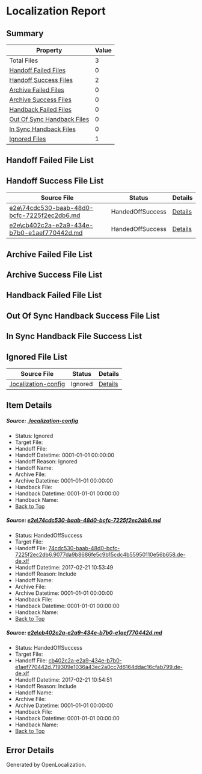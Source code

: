 # <a name='report-top'></a> Localization Report

## Summary
 Property | Value 
 -------- | ----- 
 Total Files | 3
[ Handoff Failed Files ](#handoff-failed-list)| 0
[ Handoff Success Files ](#handoff-success-list)| 2
[ Archive Failed Files ](#archive-failed-list)| 0
[ Archive Success Files ](#archive-success-list)| 0
[ Handback Failed Files ](#handback-failed-list)| 0
[ Out Of Sync Handback Files ](#outofsync-handback-success-list)| 0
[ In Sync Handback Files ](#insync-handback-success-list)| 0
[ Ignored Files ](#ignored-list)| 1

## <a name='handoff-failed-list'></a> Handoff Failed File List

## <a name='handoff-success-list'></a> Handoff Success File List
 Source File | Status | Details 
 ----------- | ------ | ------- 
 [e2e\74cdc530-baab-48d0-bcfc-7225f2ec2db6.md](https://github.com/OpenLocalizationTestOrg/ol-test4/blob/38851cd5739def7b5439d3fce9fbb01f344660a8/e2e/74cdc530-baab-48d0-bcfc-7225f2ec2db6.md) | HandedOffSuccess | [Details](#1ee3e96fb8099941cb002df2d7580abd6f9d44321)
 [e2e\cb402c2a-e2a9-434e-b7b0-e1aef770442d.md](https://github.com/OpenLocalizationTestOrg/ol-test4/blob/38851cd5739def7b5439d3fce9fbb01f344660a8/e2e/cb402c2a-e2a9-434e-b7b0-e1aef770442d.md) | HandedOffSuccess | [Details](#19570cee84196c34432ca9b4ca0170b580ce43952)

## <a name='archive-failed-list'></a> Archive Failed File List

## <a name='archive-success-list'></a> Archive Success File List

## <a name='handback-failed-list'></a> Handback Failed File List

## <a name='outofsync-handback-success-list'></a> Out Of Sync Handback Success File List

## <a name='insync-handback-success-list'></a> In Sync Handback File Success List

## <a name='ignored-list'></a> Ignored File List
 Source File | Status | Details 
 ----------- | ------ | ------- 
 [.localization-config](https://github.com/OpenLocalizationTestOrg/ol-test4/blob/38851cd5739def7b5439d3fce9fbb01f344660a8/.localization-config) | Ignored | [Details](#cb0632cf59c1387fc1742bfb9fa3c47f87e2e5c90)

## Item Details
##### <a name='cb0632cf59c1387fc1742bfb9fa3c47f87e2e5c90'></a> Source: [.localization-config](https://github.com/OpenLocalizationTestOrg/ol-test4/blob/38851cd5739def7b5439d3fce9fbb01f344660a8/.localization-config)
* Status: Ignored
* Target File: 
* Handoff File: 
* Handoff Datetime: 0001-01-01 00:00:00
* Handoff Reason: Ignored
* Handoff Name: 
* Archive File: 
* Archive Datetime: 0001-01-01 00:00:00
* Handback File: 
* Handback Datetime: 0001-01-01 00:00:00
* Handback Name: 
* [Back to Top](#report-top)

##### <a name='1ee3e96fb8099941cb002df2d7580abd6f9d44321'></a> Source: [e2e\74cdc530-baab-48d0-bcfc-7225f2ec2db6.md](https://github.com/OpenLocalizationTestOrg/ol-test4/blob/38851cd5739def7b5439d3fce9fbb01f344660a8/e2e/74cdc530-baab-48d0-bcfc-7225f2ec2db6.md)
* Status: HandedOffSuccess
* Target File: 
* Handoff File: [74cdc530-baab-48d0-bcfc-7225f2ec2db6.9077da9b8686fe5c9b15cdc4b55950110e56b658.de-de.xlf](https://github.com/OpenLocalizationTestOrg/ol-test4-handoff/blob/d275ca35ad3875ae6aaf9b4087899e55b2bf34af/ol-handoff/OpenLocalizationTestOrg/ol-test4-dede/xinjiang/ht/74cdc530-baab-48d0-bcfc-7225f2ec2db6.9077da9b8686fe5c9b15cdc4b55950110e56b658.de-de.xlf)
* Handoff Datetime: 2017-02-21 10:53:49
* Handoff Reason: Include
* Handoff Name: 
* Archive File: 
* Archive Datetime: 0001-01-01 00:00:00
* Handback File: 
* Handback Datetime: 0001-01-01 00:00:00
* Handback Name: 
* [Back to Top](#report-top)

##### <a name='19570cee84196c34432ca9b4ca0170b580ce43952'></a> Source: [e2e\cb402c2a-e2a9-434e-b7b0-e1aef770442d.md](https://github.com/OpenLocalizationTestOrg/ol-test4/blob/38851cd5739def7b5439d3fce9fbb01f344660a8/e2e/cb402c2a-e2a9-434e-b7b0-e1aef770442d.md)
* Status: HandedOffSuccess
* Target File: 
* Handoff File: [cb402c2a-e2a9-434e-b7b0-e1aef770442d.719309e1036a43ec2a0cc7d6164ddac16cfab799.de-de.xlf](https://github.com/OpenLocalizationTestOrg/ol-test4-handoff/blob/7d330231c82df0325eee82c692b75e103a13956e/ol-handoff/OpenLocalizationTestOrg/ol-test4-dede/xinjiang/ht/cb402c2a-e2a9-434e-b7b0-e1aef770442d.719309e1036a43ec2a0cc7d6164ddac16cfab799.de-de.xlf)
* Handoff Datetime: 2017-02-21 10:54:51
* Handoff Reason: Include
* Handoff Name: 
* Archive File: 
* Archive Datetime: 0001-01-01 00:00:00
* Handback File: 
* Handback Datetime: 0001-01-01 00:00:00
* Handback Name: 
* [Back to Top](#report-top)


## Error Details

Generated by OpenLocalization.
